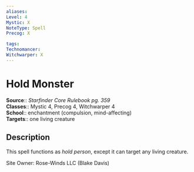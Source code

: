 ```yaml
---
aliases: 
Level: 4
Mystic: X
NoteType: Spell
Precog: X

tags: 
Technomancer: 
Witchwarper: X
---
```


# Hold Monster

**Source**:: _Starfinder Core Rulebook pg. 359_  
**Classes**:: Mystic 4, Precog 4, Witchwarper 4  
**School**:: enchantment (compulsion, mind-affecting)  
**Targets**:: one living creature  

## Description

This spell functions as _hold person_, except it can target any living creature.

Site Owner: Rose-Winds LLC (Blake Davis)
